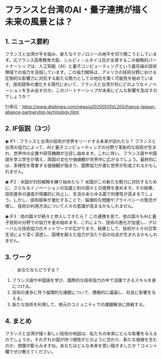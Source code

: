 # フランスと台湾のAI・量子連携が描く未来の風景とは？

## 1. ニュース要約
フランスと台湾が手を組み、新たなテクノロジーの地平を切り開こうとしています。元フランス高等教育大臣、シルビィ・ルタイユ氏が主導するこの戦略的パートナーシップは、人工知能（AI）と量子コンピューティングという最先端の技術領域での協力を目指しています。この協力関係は、アメリカの技術分野における圧倒的な影響力に対抗する新たな勢力としての地位を築く可能性を秘めています。技術競争の激化する現代において、フランスと台湾が共にどのようなイノベーションを生み出すのか。このパートナーシップが未来にどんな影響を及ぼすのでしょうか？

引用元：https://www.digitimes.com/news/a20250513VL205/france-taiwan-alliance-partnership-technology.html

## 2. IF仮説（3つ）

◉ IF1：フランスと台湾の技術が世界をリードする未来が訪れたら？
フランスと台湾の協力によって、AIと量子コンピューティングの分野で革新的な技術が生まれ、世界中の企業や研究機関が注目し始めます。これに伴い、フランス語や中国語を学ぶ学生が増え、両国の文化や価値観が世界中に広がるでしょう。最終的には、多様性を尊重する価値観が強まり、国際協力が進む世界が形成されるかもしれません。

◉ IF2：米国が対抗戦略を練り始めたら？
米国がこの新たな勢力に対抗するために、さらなるイノベーションの加速と別の国々との提携を進めます。その結果、技術進歩の速度が飛躍的に向上し、生活のあらゆる面で利便性が高まるでしょう。しかし、技術競争が激化することで、倫理的な問題やプライバシーの懸念が増し、技術の利用方法について人々の意識が高まるかもしれません。

◉ IF3：他の国々が続々と参入してきたら？
この連携を見て、他の国々もAIと量子技術の分野での協力を進め始めます。これにより、技術の進化が加速し、グローバルな技術協力のネットワークが広がります。結果として、技術が人々の日常生活により深く浸透し、国境を超えた協力が当たり前の社会が生まれるかもしれません。

## 3. ワーク
> **あなたならどうする？**
1. フランス語や中国語を学び、国際的な技術協力の中で活躍できるスキルを身につける。
2. 技術の進歩に伴う倫理的な課題について、積極的に議論し、社会に影響を与える。
3. 新たな技術を利用して、地元のコミュニティでの課題解決に挑戦する。

## 4. まとめ
フランスと台湾が描く新しい技術の地図は、私たちの未来にどんな影響を与えるのでしょうか。それぞれの国が持つ個性がどのように交わり、新たな価値を生むのか、想像が膨らみますね。あなたはどんな未来を思い描きましたか？コメント欄でぜひ教えてください。